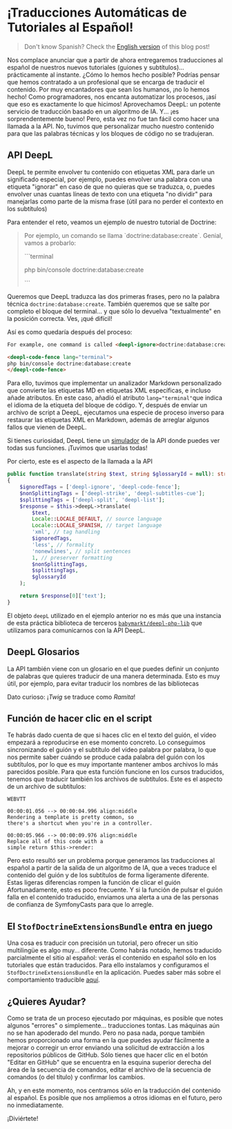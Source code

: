 # ¡Traducciones Automáticas de Tutoriales al Español!

> Don't know Spanish? Check the [English version](https://symfonycasts.com/blog/spanish-translations) of this blog post!

Nos complace anunciar que a partir de ahora entregaremos traducciones al español de
nuestros nuevos tutoriales (guiones y subtítulos)... prácticamente al instante. ¿Cómo
lo hemos hecho posible? Podrías pensar que hemos contratado a un profesional que se
encarga de traducir el contenido. Por muy encantadores que sean los humanos, ¡no lo
hemos hecho! Como programadores, nos encanta automatizar los procesos, ¡así que eso
es exactamente lo que hicimos! Aprovechamos DeepL: un potente servicio de traducción
basado en un algoritmo de IA. Y... ¡es sorprendentemente bueno! Pero, esta vez no fue 
tan fácil como hacer una llamada a la API. No, tuvimos que personalizar mucho nuestro 
contenido para que las palabras técnicas y los bloques de código no se tradujeran.

## API DeepL

DeepL te permite envolver tu contenido con etiquetas XML para darle un significado
especial, por ejemplo, puedes envolver una palabra con una etiqueta "ignorar" en caso
de que no quieras que se traduzca, o, puedes envolver unas cuantas líneas de texto
con una etiqueta "no dividir" para manejarlas como parte de la misma frase (útil para
no perder el contexto en los subtítulos)

Para entender el reto, veamos un ejemplo de nuestro tutorial de Doctrine:

> Por ejemplo, un comando se llama \`doctrine:database:create\`. Genial, vamos a probarlo:
> 
> \`\`\`terminal
> 
> php bin/console doctrine:database:create
> 
> \`\`\`

Queremos que DeepL traduzca las dos primeras frases, pero no la palabra técnica `doctrine:database:create`.
También queremos que se salte por completo el bloque del terminal... y que sólo lo
devuelva "textualmente" en la posición correcta. Ves, ¡qué difícil!

Así es como quedaría después del proceso:

```html
For example, one command is called <deepl-ignore>doctrine:database:create</deepl-ignore>. Cool, let's try it:

<deepl-code-fence lang="terminal">
php bin/console doctrine:database:create
</deepl-code-fence>
```

Para ello, tuvimos que implementar un analizador Markdown personalizado que convierte
las etiquetas MD en etiquetas XML específicas, e incluso añade atributos. En este
caso, añadió el atributo `lang="terminal"`que indica el idioma de la etiqueta del
bloque de código. Y, después de enviar un archivo de script a DeepL, ejecutamos una
especie de proceso inverso para restaurar las etiquetas XML en Markdown, además de
arreglar algunos fallos que vienen de DeepL.

Si tienes curiosidad, DeepL tiene un [simulador](https://www.deepl.com/es/docs-api/simulator/) de la
API donde puedes ver todas sus funciones. ¡Tuvimos que usarlas todas!

Por cierto, este es el aspecto de la llamada a la API

```php
public function translate(string $text, string $glossaryId = null): string
{
    $ignoredTags = ['deepl-ignore', 'deepl-code-fence'];
    $nonSplittingTags = ['deepl-strike', 'deepl-subtitles-cue'];
    $splittingTags = ['deepl-split', 'deepl-list'];
    $response = $this->deepL->translate(
        $text,
        Locale::LOCALE_DEFAULT, // source language
        Locale::LOCALE_SPANISH, // target language
        'xml', // tag handling
        $ignoredTags,
        'less', // formality
        'nonewlines', // split sentences
        1, // preserver formatting
        $nonSplittingTags,
        $splittingTags,
        $glossaryId
    );

    return $response[0]['text'];
}
```

El objeto `deepL` utilizado en el ejemplo anterior no es más que una instancia de
esta práctica biblioteca de terceros [`babymarkt/deepl-php-lib`](https://github.com/Baby-Markt/deepl-php-lib) 
que utilizamos para comunicarnos con la API DeepL.

## DeepL Glosarios

La API también viene con un glosario en el que puedes definir un conjunto de palabras
que quieres traducir de una manera determinada. Esto es muy útil, por ejemplo, para
evitar traducir los nombres de las bibliotecas

Dato curioso: ¡_Twig_ se traduce como _Ramita_!

## Función de hacer clic en el script

Te habrás dado cuenta de que si haces clic en el texto del guión, el vídeo empezará a
reproducirse en ese momento concreto. Lo conseguimos sincronizando el guión y el
subtítulo del vídeo palabra por palabra, lo que nos permite saber cuándo se produce
cada palabra del guión con los subtítulos, por lo que es muy importante mantener
ambos archivos lo más parecidos posible. Para que esta función funcione en los cursos
traducidos, tenemos que traducir también los archivos de subtítulos. Este es el
aspecto de un archivo de subtítulos:

```terminal
WEBVTT

00:00:01.056 --> 00:00:04.996 align:middle
Rendering a template is pretty common, so
there's a shortcut when you're in a controller.

00:00:05.966 --> 00:00:09.976 align:middle
Replace all of this code with a
simple return $this->render:
```

Pero esto resultó ser un problema porque generamos las traducciones al español a
partir de la salida de un algoritmo de IA, que a veces traduce el contenido del guión
y de los subtítulos de forma ligeramente diferente. Estas ligeras diferencias rompen
la función de clicar el guión
Afortunadamente, esto es poco frecuente. Y si la función de pulsar el guión falla en
el contenido traducido, enviamos una alerta a una de las personas de confianza de
SymfonyCasts para que lo arregle.

## El `StofDoctrineExtensionsBundle` entra en juego

Una cosa es traducir con precisión un tutorial, pero ofrecer un sitio multilingüe es
algo muy... diferente. Como habrás notado, hemos traducido parcialmente el sitio al
español: verás el contenido en español sólo en los tutoriales que están traducidos.
Para ello instalamos y configuramos el `StofDoctrineExtensionsBundle` en la
aplicación. Puedes saber más sobre el comportamiento traducible [aquí](https://github.com/doctrine-extensions/DoctrineExtensions/blob/main/doc/translatable.md).

## ¿Quieres Ayudar?

Como se trata de un proceso ejecutado por máquinas, es posible que notes algunos "errores" 
o simplemente... traducciones tontas. Las máquinas aún no se han apoderado
del mundo. Pero no pasa nada, porque también hemos proporcionado una forma en la que
puedes ayudar fácilmente a mejorar o corregir un error enviando una solicitud de
extracción a los repositorios públicos de GitHub. Sólo tienes que hacer clic en el
botón "Editar en GitHub" que se encuentra en la esquina superior derecha del área de
la secuencia de comandos, editar el archivo de la secuencia de comandos (o del
título) y confirmar los cambios.

Ah, y en este momento, nos centramos sólo en la traducción del contenido al español.
Es posible que nos ampliemos a otros idiomas en el futuro, pero no inmediatamente.

¡Diviértete!
